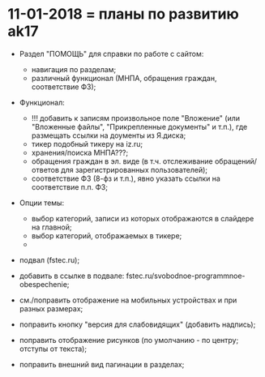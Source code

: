 # 11-01-2018 = планы по развитию ak17
- Раздел "ПОМОЩЬ" для справки по работе с сайтом:
  - навигация по разделам;
  - различный функционал (МНПА, обращения граждан, соответствие ФЗ);
- Функционал:
  - !!! добавить к записям произвольное поле "Вложение" (или "Вложенные файлы", "Прикрепленные документы" и т.п.), где размещать ссылки на доументы из Я.диска;
  - тикер подобный тикеру на iz.ru;
  - хранения/поиска МНПА???;
  - обращения граждан в эл. виде (в т.ч. отслеживание обращений/ответов для зарегистрированных пользователей);
  - соответствие ФЗ (8-фз и т.п.), явно указать ссылки на соответствие п.п. ФЗ;
- Опции темы:
  - выбор категорий, записи из которых отображаются в слайдере на главной;
  - выбор категорий, отображаемых в тикере;
  -
- подвал (fstec.ru);
- добавить в ссылке в подвале: fstec.ru/svobodnoe-programmnoe-obespechenie;

- см./поправить отображение на мобильных устройствах и при разных размерах;
- поправить кнопку "версия для слабовидящих" (добавить надпись);
- поправить отображение рисунков (по умолчанию - по центру; отступы от текста);
- поправить внешний вид пагинации в разделах;
